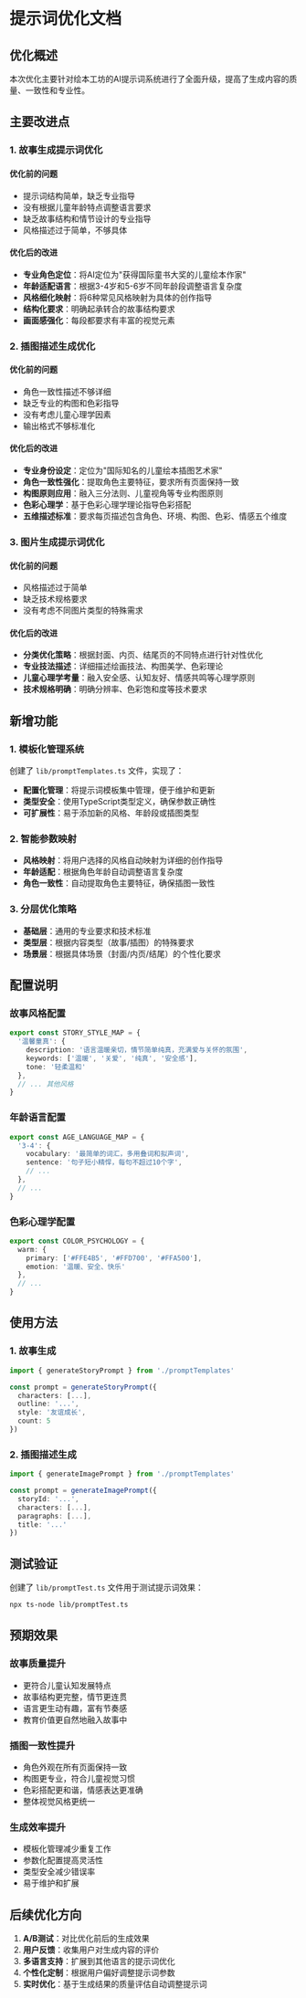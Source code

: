 # 提示词优化文档

## 优化概述

本次优化主要针对绘本工坊的AI提示词系统进行了全面升级，提高了生成内容的质量、一致性和专业性。

## 主要改进点

### 1. 故事生成提示词优化

#### 优化前的问题
- 提示词结构简单，缺乏专业指导
- 没有根据儿童年龄特点调整语言要求
- 缺乏故事结构和情节设计的专业指导
- 风格描述过于简单，不够具体

#### 优化后的改进
- **专业角色定位**：将AI定位为"获得国际童书大奖的儿童绘本作家"
- **年龄适配语言**：根据3-4岁和5-6岁不同年龄段调整语言复杂度
- **风格细化映射**：将6种常见风格映射为具体的创作指导
- **结构化要求**：明确起承转合的故事结构要求
- **画面感强化**：每段都要求有丰富的视觉元素

### 2. 插图描述生成优化

#### 优化前的问题
- 角色一致性描述不够详细
- 缺乏专业的构图和色彩指导
- 没有考虑儿童心理学因素
- 输出格式不够标准化

#### 优化后的改进
- **专业身份设定**：定位为"国际知名的儿童绘本插图艺术家"
- **角色一致性强化**：提取角色主要特征，要求所有页面保持一致
- **构图原则应用**：融入三分法则、儿童视角等专业构图原则
- **色彩心理学**：基于色彩心理学理论指导色彩搭配
- **五维描述标准**：要求每页描述包含角色、环境、构图、色彩、情感五个维度

### 3. 图片生成提示词优化

#### 优化前的问题
- 风格描述过于简单
- 缺乏技术规格要求
- 没有考虑不同图片类型的特殊需求

#### 优化后的改进
- **分类优化策略**：根据封面、内页、结尾页的不同特点进行针对性优化
- **专业技法描述**：详细描述绘画技法、构图美学、色彩理论
- **儿童心理学考量**：融入安全感、认知友好、情感共鸣等心理学原则
- **技术规格明确**：明确分辨率、色彩饱和度等技术要求

## 新增功能

### 1. 模板化管理系统

创建了 `lib/promptTemplates.ts` 文件，实现了：
- **配置化管理**：将提示词模板集中管理，便于维护和更新
- **类型安全**：使用TypeScript类型定义，确保参数正确性
- **可扩展性**：易于添加新的风格、年龄段或插图类型

### 2. 智能参数映射

- **风格映射**：将用户选择的风格自动映射为详细的创作指导
- **年龄适配**：根据角色年龄自动调整语言复杂度
- **角色一致性**：自动提取角色主要特征，确保插图一致性

### 3. 分层优化策略

- **基础层**：通用的专业要求和技术标准
- **类型层**：根据内容类型（故事/插图）的特殊要求
- **场景层**：根据具体场景（封面/内页/结尾）的个性化要求

## 配置说明

### 故事风格配置
```typescript
export const STORY_STYLE_MAP = {
  '温馨童真': {
    description: '语言温暖亲切，情节简单纯真，充满爱与关怀的氛围',
    keywords: ['温暖', '关爱', '纯真', '安全感'],
    tone: '轻柔温和'
  },
  // ... 其他风格
}
```

### 年龄语言配置
```typescript
export const AGE_LANGUAGE_MAP = {
  '3-4': {
    vocabulary: '最简单的词汇，多用叠词和拟声词',
    sentence: '句子短小精悍，每句不超过10个字',
    // ...
  },
  // ...
}
```

### 色彩心理学配置
```typescript
export const COLOR_PSYCHOLOGY = {
  warm: {
    primary: ['#FFE4B5', '#FFD700', '#FFA500'],
    emotion: '温暖、安全、快乐'
  },
  // ...
}
```

## 使用方法

### 1. 故事生成
```typescript
import { generateStoryPrompt } from './promptTemplates'

const prompt = generateStoryPrompt({
  characters: [...],
  outline: '...',
  style: '友谊成长',
  count: 5
})
```

### 2. 插图描述生成
```typescript
import { generateImagePrompt } from './promptTemplates'

const prompt = generateImagePrompt({
  storyId: '...',
  characters: [...],
  paragraphs: [...],
  title: '...'
})
```

## 测试验证

创建了 `lib/promptTest.ts` 文件用于测试提示词效果：
```bash
npx ts-node lib/promptTest.ts
```

## 预期效果

### 故事质量提升
- 更符合儿童认知发展特点
- 故事结构更完整，情节更连贯
- 语言更生动有趣，富有节奏感
- 教育价值更自然地融入故事中

### 插图一致性提升
- 角色外观在所有页面保持一致
- 构图更专业，符合儿童视觉习惯
- 色彩搭配更和谐，情感表达更准确
- 整体视觉风格更统一

### 生成效率提升
- 模板化管理减少重复工作
- 参数化配置提高灵活性
- 类型安全减少错误率
- 易于维护和扩展

## 后续优化方向

1. **A/B测试**：对比优化前后的生成效果
2. **用户反馈**：收集用户对生成内容的评价
3. **多语言支持**：扩展到其他语言的提示词优化
4. **个性化定制**：根据用户偏好调整提示词参数
5. **实时优化**：基于生成结果的质量评估自动调整提示词